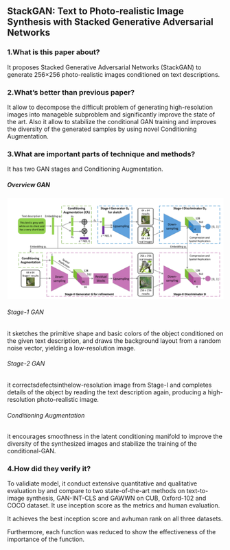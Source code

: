 ## StackGAN: Text to Photo-realistic Image Synthesis with Stacked Generative Adversarial Networks

### 1.What is this paper about?

It proposes Stacked Generative Adversarial Networks (StackGAN) to generate 256×256 photo-realistic images conditioned on text descriptions.

### 2.What’s better than previous paper?

It allow to decompose the difficult problem of generating high-resolution images into manageble subproblem and significantly improve the state of the art. Also it allow to stabilize the conditional GAN training and improves the diversity of the generated samples by using novel Conditioning Augmentation.

### 3.What are important parts of technique and methods?

It has two GAN stages and Conditioning Augmentation.

##### Overview GAN
![model](detail/img/StackGAN_Text_to_Photo-realistic_Image_Synthesis_with_Stacked_Generative_Adversarial_Networks.jpg) 

###### Stage-1 GAN
it sketches the primitive shape and basic colors of the object conditioned on the given text description, and draws the background layout from a random noise vector, yielding a low-resolution image.

###### Stage-2 GAN
it correctsdefectsinthelow-resolution image from Stage-I and completes details of the object by reading the text description again, producing a high-resolution photo-realistic image.

###### Conditioning Augmentation
it encourages smoothness in the latent conditioning manifold to improve the diversity of the synthesized images and stabilize the training of the conditional-GAN.


### 4.How did they verify it?

To validiate model, it conduct extensive quantitative and qualitative evaluation by and compare to two state-of-the-art methods on text-to-image synthesis, GAN-INT-CLS and GAWWN on CUB, Oxford-102 and  COCO dataset. It use inception score as the metrics and human evaluation.

It achieves the best inception score and avhuman rank on all three datasets.

Furthermore, each function was reduced to show the effectiveness of the importance of the function.
